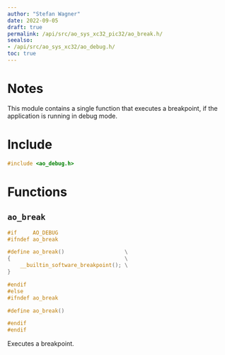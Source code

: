 ```yaml
---
author: "Stefan Wagner"
date: 2022-09-05
draft: true
permalink: /api/src/ao_sys_xc32_pic32/ao_break.h/
seealso:
- /api/src/ao_sys_xc32/ao_debug.h/
toc: true
---
```


# Notes

This module contains a single function that executes a breakpoint, if the application is running in debug mode.

# Include

```c
#include <ao_debug.h>
```

# Functions

## `ao_break`

```c
#if     AO_DEBUG
#ifndef ao_break

#define ao_break()                   \
{                                    \
    __builtin_software_breakpoint(); \
}

#endif
#else
#ifndef ao_break

#define ao_break()

#endif
#endif
```

Executes a breakpoint.
